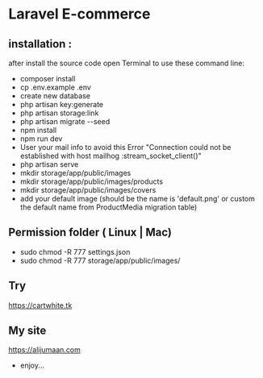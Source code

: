 # Laravel E-commerce 

## installation :
after install the source code open Terminal to use these command line:
- composer install
- cp .env.example .env 
- create new database
- php artisan key:generate
- php artisan storage:link
- php artisan migrate --seed
- npm install
- npm run dev
- User your mail info to avoid this Error "Connection could not be established with host mailhog :stream_socket_client()" 
- php artisan serve
- mkdir storage/app/public/images
- mkdir storage/app/public/images/products
- mkdir storage/app/public/images/covers
- add your default image (should be the name is 'default.png' or custom the default name from ProductMedia migration table)

## Permission folder ( Linux | Mac)
- sudo chmod -R 777 settings.json
- sudo chmod -R 777 storage/app/public/images/

## Try
<a href='https://cartwhite.tk'>https://cartwhite.tk</a>

## My site
<a href='https://alijumaan.com'>https://alijumaan.com</a>

* enjoy...

